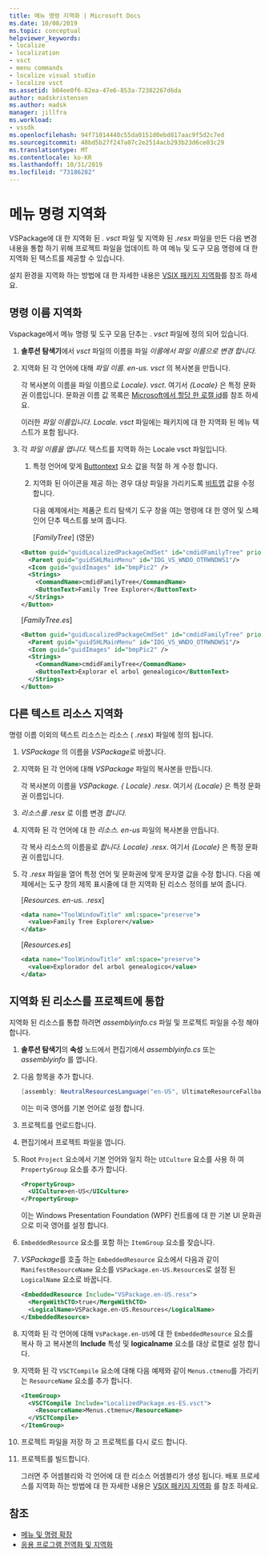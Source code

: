 ```yaml
---
title: 메뉴 명령 지역화 | Microsoft Docs
ms.date: 10/08/2019
ms.topic: conceptual
helpviewer_keywords:
- localize
- localization
- vsct
- menu commands
- localize visual studio
- localize vsct
ms.assetid: b04ee0f6-82ea-47e6-853a-72382267d6da
author: madskristensen
ms.author: madsk
manager: jillfra
ms.workload:
- vssdk
ms.openlocfilehash: 94f71014440c55da0151d0ebd817aac9f5d2c7ed
ms.sourcegitcommit: 40bd5b27f247a07c2e2514acb293b23d6ce03c29
ms.translationtype: MT
ms.contentlocale: ko-KR
ms.lasthandoff: 10/31/2019
ms.locfileid: "73186282"
---
```

# <a name="localize-menu-commands"></a>메뉴 명령 지역화

VSPackage에 대 한 지역화 된 *. vsct* 파일 및 지역화 된 *.resx* 파일을 만든 다음 변경 내용을 통합 하기 위해 프로젝트 파일을 업데이트 하 여 메뉴 및 도구 모음 명령에 대 한 지역화 된 텍스트를 제공할 수 있습니다.

설치 환경을 지역화 하는 방법에 대 한 자세한 내용은 [VSIX 패키지 지역화](../extensibility/localizing-vsix-packages.md)를 참조 하세요.

## <a name="localize-command-names"></a>명령 이름 지역화

Vspackage에서 메뉴 명령 및 도구 모음 단추는 *. vsct* 파일에 정의 되어 있습니다.

1. **솔루션 탐색기**에서 *vsct* 파일의 이름을 파일 *이름에서 파일 이름으로 변경* *합니다.*

2. 지역화 된 각 언어에 대해 *파일 이름. en-us. vsct* 의 복사본을 만듭니다.

    각 복사본의 이름을 파일 이름으로  *Locale}. vsct*. 여기서 *{Locale}* 은 특정 문화권 이름입니다. 문화권 이름 값 목록은 [Microsoft에서 할당 한 로캘 id](/windows/uwp/publish/supported-languages)를 참조 하세요.

    이러한 *파일 이름입니다. Locale. vsct* 파일에는 패키지에 대 한 지역화 된 메뉴 텍스트가 포함 됩니다.

3. 각 *파일 이름을 엽니다.* 텍스트를 지역화 하는 Locale vsct 파일입니다.

   1. 특정 언어에 맞게 [Buttontext](../extensibility/buttontext-element.md) 요소 값을 적절 하 게 수정 합니다.

   2. 지역화 된 아이콘을 제공 하는 경우 대상 파일을 가리키도록 [비트맵](../extensibility/bitmap-element.md) 값을 수정 합니다.

      다음 예제에서는 제품군 트리 탐색기 도구 창을 여는 명령에 대 한 영어 및 스페인어 단추 텍스트를 보여 줍니다.

      [*FamilyTree*] (영문)

   ```xml
   <Button guid="guidLocalizedPackageCmdSet" id="cmdidFamilyTree" priority="0x0100" type="Button">
     <Parent guid="guidSHLMainMenu" id="IDG_VS_WNDO_OTRWNDWS1"/>
     <Icon guid="guidImages" id="bmpPic2" />
     <Strings>
       <CommandName>cmdidFamilyTree</CommandName>
       <ButtonText>Family Tree Explorer</ButtonText>
     </Strings>
   </Button>
   ```

    [*FamilyTree.es*]

   ```xml
   <Button guid="guidLocalizedPackageCmdSet" id="cmdidFamilyTree" priority="0x0100" type="Button">
     <Parent guid="guidSHLMainMenu" id="IDG_VS_WNDO_OTRWNDWS1"/>
     <Icon guid="guidImages" id="bmpPic2" />
     <Strings>
       <CommandName>cmdidFamilyTree</CommandName>
       <ButtonText>Explorar el arbol genealogico</ButtonText>
     </Strings>
   </Button>
   ```

## <a name="localize-other-text-resources"></a>다른 텍스트 리소스 지역화

명령 이름 이외의 텍스트 리소스는 리소스 ( *.resx*) 파일에 정의 됩니다.

1. *VSPackage* 의 이름을 *VSPackage*로 바꿉니다.

2. 지역화 된 각 언어에 대해 *VSPackage* 파일의 복사본을 만듭니다.

     각 복사본의 이름을 *VSPackage. { Locale} .resx*. 여기서 *{Locale}* 은 특정 문화권 이름입니다.

3. *리소스를 .resx* 로 이름 변경 *합니다.*

4. 지역화 된 각 언어에 대 한 *리소스. en-us* 파일의 복사본을 만듭니다.

     각 복사 리소스의 이름을로 *합니다. Locale} .resx*. 여기서 *{Locale}* 은 특정 문화권 이름입니다.

5. 각 *.resx* 파일을 열어 특정 언어 및 문화권에 맞게 문자열 값을 수정 합니다. 다음 예제에서는 도구 창의 제목 표시줄에 대 한 지역화 된 리소스 정의를 보여 줍니다.

     [*Resources. en-us. .resx*]

    ```xml
    <data name="ToolWindowTitle" xml:space="preserve">
      <value>Family Tree Explorer</value>
    </data>
    ```

     [*Resources.es*]

    ```xml
    <data name="ToolWindowTitle" xml:space="preserve">
      <value>Explorador del arbol genealogico</value>
    </data>
    ```

## <a name="incorporate-localized-resources-into-the-project"></a>지역화 된 리소스를 프로젝트에 통합

지역화 된 리소스를 통합 하려면 *assemblyinfo.cs* 파일 및 프로젝트 파일을 수정 해야 합니다.

1. **솔루션 탐색기**의 **속성** 노드에서 편집기에서 *assemblyinfo.cs* 또는 *assemblyinfo* 를 엽니다.

2. 다음 항목을 추가 합니다.

    ```csharp
    [assembly: NeutralResourcesLanguage("en-US", UltimateResourceFallbackLocation.Satellite)]
    ```

     이는 미국 영어를 기본 언어로 설정 합니다.

3. 프로젝트를 언로드합니다.

4. 편집기에서 프로젝트 파일을 엽니다.

5. Root `Project` 요소에서 기본 언어와 일치 하는 `UICulture` 요소를 사용 하 여 `PropertyGroup` 요소를 추가 합니다.

    ```xml
    <PropertyGroup>
      <UICulture>en-US</UICulture>
    </PropertyGroup>
    ```

     이는 Windows Presentation Foundation (WPF) 컨트롤에 대 한 기본 UI 문화권으로 미국 영어를 설정 합니다.

6. `EmbeddedResource` 요소를 포함 하는 `ItemGroup` 요소를 찾습니다.

7. *VSPackage*를 호출 하는 `EmbeddedResource` 요소에서 다음과 같이 `ManifestResourceName` 요소를 `VSPackage.en-US.Resources`로 설정 된 `LogicalName` 요소로 바꿉니다.

    ```xml
    <EmbeddedResource Include="VSPackage.en-US.resx">
      <MergeWithCTO>true</MergeWithCTO>
      <LogicalName>VSPackage.en-US.Resources</LogicalName>
    </EmbeddedResource>
    ```

8. 지역화 된 각 언어에 대해 `VsPackage.en-US`에 대 한 `EmbeddedResource` 요소를 복사 하 고 복사본의 **Include** 특성 및 **logicalname** 요소를 대상 로캘로 설정 합니다.

9. 지역화 된 각 `VSCTCompile` 요소에 대해 다음 예제와 같이 `Menus.ctmenu`를 가리키는 `ResourceName` 요소를 추가 합니다.

    ```xml
    <ItemGroup>
      <VSCTCompile Include="LocalizedPackage.es-ES.vsct">
        <ResourceName>Menus.ctmenu</ResourceName>
      </VSCTCompile>
    </ItemGroup>
    ```

10. 프로젝트 파일을 저장 하 고 프로젝트를 다시 로드 합니다.

11. 프로젝트를 빌드합니다.

     그러면 주 어셈블리와 각 언어에 대 한 리소스 어셈블리가 생성 됩니다. 배포 프로세스를 지역화 하는 방법에 대 한 자세한 내용은 [VSIX 패키지 지역화](../extensibility/localizing-vsix-packages.md) 를 참조 하세요.

## <a name="see-also"></a>참조

- [메뉴 및 명령 확장](../extensibility/extending-menus-and-commands.md)
- [응용 프로그램 전역화 및 지역화](../ide/globalizing-and-localizing-applications.md)

